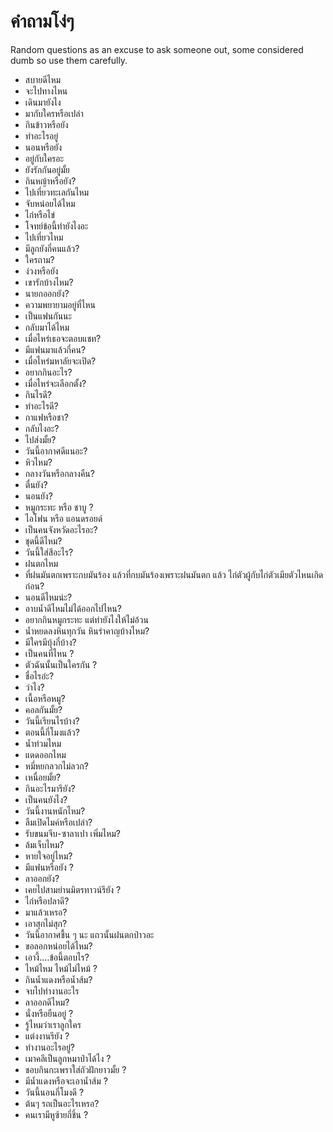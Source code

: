 # คำถามโง่ๆ

Random questions as an excuse to ask someone out, some considered dumb so use them carefully.

- สบายดีไหม
- จะไปทางไหน
- เดินมายังไง
- มากับใครหรือเปล่า
- กินข้าวหรือยัง
- ทำอะไรอยู่
- นอนหรือยัง
- อยู่กับใครอะ
- ยังรักกันอยู่มั้ย
- กินหญ้าหรือยัง?
- ไปเที่ยวทะเลกันไหม
- จับหน่อยได้ไหม
- ไก่หรือไข่
- โจทย์ข้อนี้ทำยังไงอะ
- ไปเที่ยวไหม
- มีลูกยังกี่คนแล้ว?
- ใครถาม?
- ง่วงหรือยัง
- เขารักบ้างไหม?
- นายกออกยัง?
- ความพยายามอยู่ที่ไหน
- เป็นแฟนกันนะ
- กลับมาได้ไหม
- เมื่อไหร่เธอจะตอบแชท?
- มีแฟนมาแล้วกี่คน?
- เมื่อไหร่มหาลัยจะเปิด?
- อยากกินอะไร?
- เมื่อไหร่จะเลือกตั้ง?
- กินไรดี?
- ทำอะไรดี?
- กาแฟหรือชา?
- กลับไงอะ?
- ไปส่งมั้ย?
- วันนี้อากาศดีแนอะ?
- หิวไหม?
- กลางวันหรือกลางคืน?
- ตื่นยัง?
- นอนยัง?
- หมูกระทะ หรือ ชาบู ?
- ไอโฟน หรือ แอนดรอยด์
- เป็นคนจังหวัดอะไรอะ?
- ชุดนี้ดีไหม?
- วันนี้ใส่สีอะไร?
- ฝนตกไหม
- ที่ฝนมันตกเพราะกบมันร้อง แล้วที่กบมันร้องเพราะฝนมันตก แล้ว ไก่ตัวผู้กับไก่ตัวเมียตัวไหนเกิดก่อน?
- นอนดีไหมน่ะ?
- อาบน้ำดีไหมไม่ได้ออกไปไหน?
- อยากกินหมูกระทะ แต่ทำยังไงให้ไม่อ้วน
- น้ำหยดลงหินทุกวัน หินรำคาญบ้างไหม?
- มีใครมีบุ้งกี๋บ้าง?
- เป็นคนที่ไหน ?
- ตัวฉันนั้นเป็นใครกัน ?
- ชื่อไรอ่ะ?
- ว่าไง?
- เนื้อหรือหมู?
- คอลกันมั้ย?
- วันนี้เรียนไรบ้าง?
- ตอนนี้กี่โมงแล้ว?
- น้ำท่วมไหม
- แดดออกไหม
- หมี่หยกลวกไม่ลวก?
- เหนื่อยมั้ย?
- กินอะไรมารึยัง?
- เป็นคนยังไง?
- วันนี้งานหนักไหม?
- ลืมเปิดไมค์หรือเปล่า?
- รับขนมจีบ-ซาลาเปา เพิ่มไหม?
- ล้มเจ็บไหม?
- หายใจอยู่ไหม?
- มีแฟนหรือยัง ?
- ลาออกยัง?
- เคยไปสามย่านมิตรทาวน์รึยัง ?
- ไก่หรือปลาดี?
- มาแล้วเหรอ?
- เอาสุกไม่สุก?
- วันนี้อากาศชื้น ๆ นะ แถวนั้นฝนตกป่าวอะ
- ขอลอกหน่อยได้ไหม?
- เอางี้....ข้อนี้ตอบไร?
- ไหม้ไหม ไหม้ไม่ไหม้ ?
- กินน้ำแดงหรือน้ำส้ม?
- จบไปทำงานอะไร
- ลาออกดีไหม?
- นั่งหรือยืนอยู่ ?
- รู้ไหมว่าเราลูกใคร
- แต่งงานรึยัง ?
- ทำงานอะไรอยู่?
- เมาคลีเป็นลูกหมาป่าได้ไง ?
- ชอบกินกะเพราใส่ถัวฝักยาวมั้ย ?
- มีน้ำแดงหรือจะเอาน้ำส้ม ?
- วันนี้นอนกี่โมงดี ?
- ต้นๆ รถเป็นอะไรเหรอ?
- คนเรามีหูซ้ายกี่ชิ้น ?
